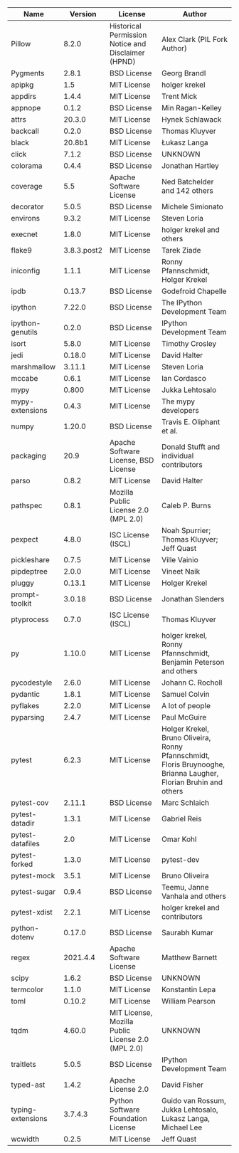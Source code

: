 | Name              | Version     | License                                            | Author                                                                                                           |
|-------------------|-------------|----------------------------------------------------|------------------------------------------------------------------------------------------------------------------|
| Pillow            | 8.2.0       | Historical Permission Notice and Disclaimer (HPND) | Alex Clark (PIL Fork Author)                                                                                     |
| Pygments          | 2.8.1       | BSD License                                        | Georg Brandl                                                                                                     |
| apipkg            | 1.5         | MIT License                                        | holger krekel                                                                                                    |
| appdirs           | 1.4.4       | MIT License                                        | Trent Mick                                                                                                       |
| appnope           | 0.1.2       | BSD License                                        | Min Ragan-Kelley                                                                                                 |
| attrs             | 20.3.0      | MIT License                                        | Hynek Schlawack                                                                                                  |
| backcall          | 0.2.0       | BSD License                                        | Thomas Kluyver                                                                                                   |
| black             | 20.8b1      | MIT License                                        | Łukasz Langa                                                                                                     |
| click             | 7.1.2       | BSD License                                        | UNKNOWN                                                                                                          |
| colorama          | 0.4.4       | BSD License                                        | Jonathan Hartley                                                                                                 |
| coverage          | 5.5         | Apache Software License                            | Ned Batchelder and 142 others                                                                                    |
| decorator         | 5.0.5       | BSD License                                        | Michele Simionato                                                                                                |
| environs          | 9.3.2       | MIT License                                        | Steven Loria                                                                                                     |
| execnet           | 1.8.0       | MIT License                                        | holger krekel and others                                                                                         |
| flake9            | 3.8.3.post2 | MIT License                                        | Tarek Ziade                                                                                                      |
| iniconfig         | 1.1.1       | MIT License                                        | Ronny Pfannschmidt, Holger Krekel                                                                                |
| ipdb              | 0.13.7      | BSD License                                        | Godefroid Chapelle                                                                                               |
| ipython           | 7.22.0      | BSD License                                        | The IPython Development Team                                                                                     |
| ipython-genutils  | 0.2.0       | BSD License                                        | IPython Development Team                                                                                         |
| isort             | 5.8.0       | MIT License                                        | Timothy Crosley                                                                                                  |
| jedi              | 0.18.0      | MIT License                                        | David Halter                                                                                                     |
| marshmallow       | 3.11.1      | MIT License                                        | Steven Loria                                                                                                     |
| mccabe            | 0.6.1       | MIT License                                        | Ian Cordasco                                                                                                     |
| mypy              | 0.800       | MIT License                                        | Jukka Lehtosalo                                                                                                  |
| mypy-extensions   | 0.4.3       | MIT License                                        | The mypy developers                                                                                              |
| numpy             | 1.20.0      | BSD License                                        | Travis E. Oliphant et al.                                                                                        |
| packaging         | 20.9        | Apache Software License, BSD License               | Donald Stufft and individual contributors                                                                        |
| parso             | 0.8.2       | MIT License                                        | David Halter                                                                                                     |
| pathspec          | 0.8.1       | Mozilla Public License 2.0 (MPL 2.0)               | Caleb P. Burns                                                                                                   |
| pexpect           | 4.8.0       | ISC License (ISCL)                                 | Noah Spurrier; Thomas Kluyver; Jeff Quast                                                                        |
| pickleshare       | 0.7.5       | MIT License                                        | Ville Vainio                                                                                                     |
| pipdeptree        | 2.0.0       | MIT License                                        | Vineet Naik                                                                                                      |
| pluggy            | 0.13.1      | MIT License                                        | Holger Krekel                                                                                                    |
| prompt-toolkit    | 3.0.18      | BSD License                                        | Jonathan Slenders                                                                                                |
| ptyprocess        | 0.7.0       | ISC License (ISCL)                                 | Thomas Kluyver                                                                                                   |
| py                | 1.10.0      | MIT License                                        | holger krekel, Ronny Pfannschmidt, Benjamin Peterson and others                                                  |
| pycodestyle       | 2.6.0       | MIT License                                        | Johann C. Rocholl                                                                                                |
| pydantic          | 1.8.1       | MIT License                                        | Samuel Colvin                                                                                                    |
| pyflakes          | 2.2.0       | MIT License                                        | A lot of people                                                                                                  |
| pyparsing         | 2.4.7       | MIT License                                        | Paul McGuire                                                                                                     |
| pytest            | 6.2.3       | MIT License                                        | Holger Krekel, Bruno Oliveira, Ronny Pfannschmidt, Floris Bruynooghe, Brianna Laugher, Florian Bruhin and others |
| pytest-cov        | 2.11.1      | BSD License                                        | Marc Schlaich                                                                                                    |
| pytest-datadir    | 1.3.1       | MIT License                                        | Gabriel Reis                                                                                                     |
| pytest-datafiles  | 2.0         | MIT License                                        | Omar Kohl                                                                                                        |
| pytest-forked     | 1.3.0       | MIT License                                        | pytest-dev                                                                                                       |
| pytest-mock       | 3.5.1       | MIT License                                        | Bruno Oliveira                                                                                                   |
| pytest-sugar      | 0.9.4       | BSD License                                        | Teemu, Janne Vanhala and others                                                                                  |
| pytest-xdist      | 2.2.1       | MIT License                                        | holger krekel and contributors                                                                                   |
| python-dotenv     | 0.17.0      | BSD License                                        | Saurabh Kumar                                                                                                    |
| regex             | 2021.4.4    | Apache Software License                            | Matthew Barnett                                                                                                  |
| scipy             | 1.6.2       | BSD License                                        | UNKNOWN                                                                                                          |
| termcolor         | 1.1.0       | MIT License                                        | Konstantin Lepa                                                                                                  |
| toml              | 0.10.2      | MIT License                                        | William Pearson                                                                                                  |
| tqdm              | 4.60.0      | MIT License, Mozilla Public License 2.0 (MPL 2.0)  | UNKNOWN                                                                                                          |
| traitlets         | 5.0.5       | BSD License                                        | IPython Development Team                                                                                         |
| typed-ast         | 1.4.2       | Apache License 2.0                                 | David Fisher                                                                                                     |
| typing-extensions | 3.7.4.3     | Python Software Foundation License                 | Guido van Rossum, Jukka Lehtosalo, Lukasz Langa, Michael Lee                                                     |
| wcwidth           | 0.2.5       | MIT License                                        | Jeff Quast                                                                                                       |